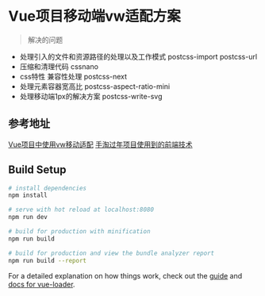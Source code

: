 # Vue项目移动端vw适配方案

> 解决的问题
- 处理引入的文件和资源路径的处理以及工作模式 postcss-import  postcss-url
- 压缩和清理代码 cssnano  
- css特性 兼容性处理 postcss-next
- 处理元素容器宽高比 postcss-aspect-ratio-mini
- 处理移动端1px的解决方案 postcss-write-svg
 
##  参考地址
[Vue项目中使用vw移动适配](https://www.w3cplus.com/mobile/vw-layout-in-vue.html)
[手淘过年项目使用到的前端技术](https://www.w3cplus.com/css/taobao-2018-year.html)

## Build Setup

``` bash
# install dependencies
npm install

# serve with hot reload at localhost:8080
npm run dev

# build for production with minification
npm run build

# build for production and view the bundle analyzer report
npm run build --report
```

For a detailed explanation on how things work, check out the [guide](http://vuejs-templates.github.io/webpack/) and [docs for vue-loader](http://vuejs.github.io/vue-loader).
